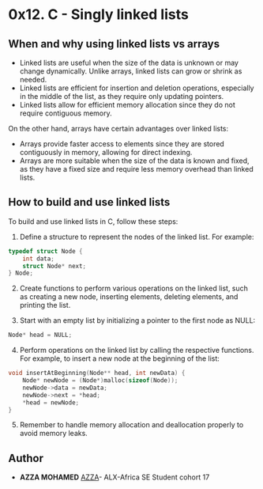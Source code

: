 # 0x12. C - Singly linked lists

## When and why using linked lists vs arrays
- Linked lists are useful when the size of the data is unknown or may change dynamically. Unlike arrays, linked lists can grow or shrink as needed.
- Linked lists are efficient for insertion and deletion operations, especially in the middle of the list, as they require only updating pointers.
- Linked lists allow for efficient memory allocation since they do not require contiguous memory.

On the other hand, arrays have certain advantages over linked lists:
- Arrays provide faster access to elements since they are stored contiguously in memory, allowing for direct indexing.
- Arrays are more suitable when the size of the data is known and fixed, as they have a fixed size and require less memory overhead than linked lists.

## How to build and use linked lists
To build and use linked lists in C, follow these steps:

1. Define a structure to represent the nodes of the linked list. For example:
```c
typedef struct Node {
    int data;
    struct Node* next;
} Node;
```

2. Create functions to perform various operations on the linked list, such as creating a new node, inserting elements, deleting elements, and printing the list.

3. Start with an empty list by initializing a pointer to the first node as NULL:
```c
Node* head = NULL;
```

4. Perform operations on the linked list by calling the respective functions. For example, to insert a new node at the beginning of the list:
```c
void insertAtBeginning(Node** head, int newData) {
    Node* newNode = (Node*)malloc(sizeof(Node));
    newNode->data = newData;
    newNode->next = *head;
    *head = newNode;
}
```

5. Remember to handle memory allocation and deallocation properly to avoid memory leaks.

## Author
* **AZZA MOHAMED** [AZZA](https://github.com/medazza)- ALX-Africa SE Student cohort 17